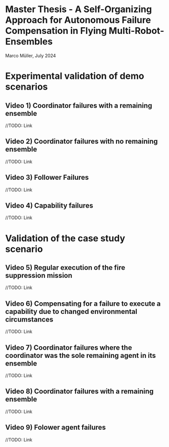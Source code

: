 # Master Thesis - A Self-Organizing Approach for Autonomous Failure Compensation in Flying Multi-Robot-Ensembles
Marco Müller, July 2024


# Experimental validation of demo scenarios

## Video 1) Coordinator failures with a remaining ensemble
//TODO: Link
## Video 2) Coordinator failures with no remaining ensemble 
//TODO: Link
## Video 3) Follower Failures
//TODO: Link
## Video 4) Capability failures 
//TODO: Link

# Validation of the case study scenario

## Video 5) Regular execution of the fire suppression mission
//TODO: Link
## Video 6) Compensating for a failure to execute a capability due to changed environmental circumstances
//TODO: Link
## Video 7) Coordinator failures where the coordinator was the sole remaining agent in its ensemble
//TODO: Link
## Video 8) Coordinator failures with a remaining ensemble
//TODO: Link
## Video 9) Folower agent failures
//TODO: Link
